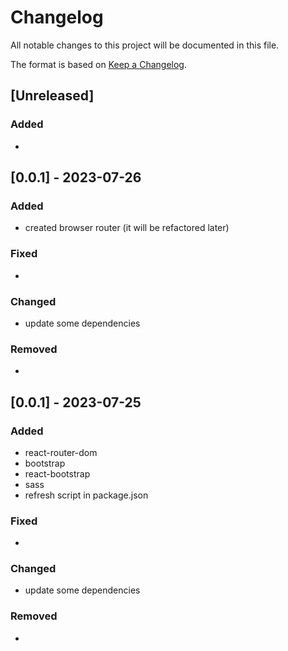 # Changelog

All notable changes to this project will be documented in this file.

The format is based on [Keep a Changelog](https://keepachangelog.com/en/1.1.0/).

## [Unreleased]

### Added

-

## [0.0.1] - 2023-07-26

### Added

- created browser router (it will be refactored later)

### Fixed

-

### Changed

- update some dependencies

### Removed

-

## [0.0.1] - 2023-07-25

### Added

- react-router-dom
- bootstrap
- react-bootstrap
- sass
- refresh script in package.json

### Fixed

-

### Changed

- update some dependencies

### Removed

-

